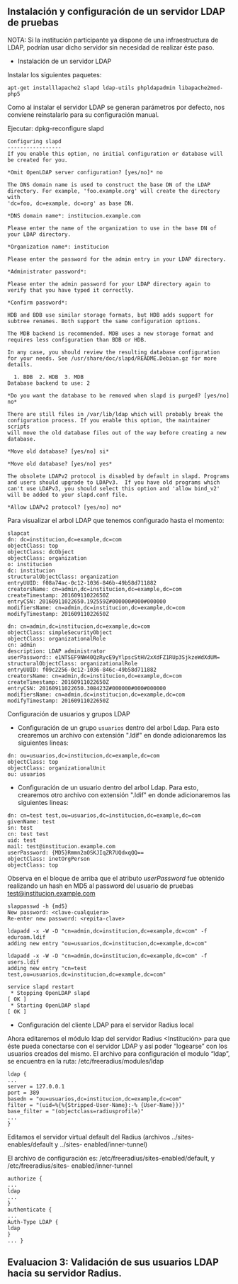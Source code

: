 ## Instalación y configuración de un servidor LDAP de pruebas

NOTA: Si la institución participante ya dispone de una infraestructura de LDAP, podrían usar
dicho servidor sin necesidad de realizar éste paso.

- Instalación de un servidor LDAP

Instalar los siguientes paquetes:
```
apt-get installlapache2 slapd ldap-utils phpldapadmin libapache2mod-php5    
```
Como al instalar el servidor LDAP se generan parámetros por defecto, nos conviene
reinstalarlo para su configuración manual.

Ejecutar: dpkg-reconfigure slapd

```
Configuring slapd
-----------------
If you enable this option, no initial configuration or database will be created for you.

*Omit OpenLDAP server configuration? [yes/no]* no

The DNS domain name is used to construct the base DN of the LDAP directory. For example, 'foo.example.org' will create the directory with
'dc=foo, dc=example, dc=org' as base DN.

*DNS domain name*: institucion.example.com

Please enter the name of the organization to use in the base DN of your LDAP directory.

*Organization name*: institucion

Please enter the password for the admin entry in your LDAP directory.

*Administrator password*: 

Please enter the admin password for your LDAP directory again to verify that you have typed it correctly.

*Confirm password*: 

HDB and BDB use similar storage formats, but HDB adds support for subtree renames. Both support the same configuration options.

The MDB backend is recommended. MDB uses a new storage format and requires less configuration than BDB or HDB.

In any case, you should review the resulting database configuration for your needs. See /usr/share/doc/slapd/README.Debian.gz for more
details.

  1. BDB  2. HDB  3. MDB
Database backend to use: 2

*Do you want the database to be removed when slapd is purged? [yes/no] no*

There are still files in /var/lib/ldap which will probably break the configuration process. If you enable this option, the maintainer scripts
will move the old database files out of the way before creating a new database.

*Move old database? [yes/no] si*

*Move old database? [yes/no] yes*

The obsolete LDAPv2 protocol is disabled by default in slapd. Programs and users should upgrade to LDAPv3.  If you have old programs which
can't use LDAPv3, you should select this option and 'allow bind_v2' will be added to your slapd.conf file.

*Allow LDAPv2 protocol? [yes/no] no*
```
Para visualizar el arbol LDAP que tenemos configurado hasta el momento:
```
slapcat 
dn: dc=institucion,dc=example,dc=com
objectClass: top
objectClass: dcObject
objectClass: organization
o: institucion
dc: institucion
structuralObjectClass: organization
entryUUID: f08a74ac-0c12-1036-846b-49b58d711882
creatorsName: cn=admin,dc=institucion,dc=example,dc=com
createTimestamp: 20160911022650Z
entryCSN: 20160911022650.192559Z#000000#000#000000
modifiersName: cn=admin,dc=institucion,dc=example,dc=com
modifyTimestamp: 20160911022650Z

dn: cn=admin,dc=institucion,dc=example,dc=com
objectClass: simpleSecurityObject
objectClass: organizationalRole
cn: admin
description: LDAP administrator
userPassword:: e1NTSEF9NW40QzRycE9yYlpscStHV2xXdFZ1RUp3SjkzeWdXdUM=
structuralObjectClass: organizationalRole
entryUUID: f09c2256-0c12-1036-846c-49b58d711882
creatorsName: cn=admin,dc=institucion,dc=example,dc=com
createTimestamp: 20160911022650Z
entryCSN: 20160911022650.308423Z#000000#000#000000
modifiersName: cn=admin,dc=institucion,dc=example,dc=com
modifyTimestamp: 20160911022650Z
```
Configuración de usuarios y grupos LDAP

- Configuración de un grupo `usuarios` dentro del arbol Ldap. Para esto crearemos un archivo con extensión ".ldif" en donde adicionaremos las siguientes lineas:
```
dn: ou=usuarios,dc=institucion,dc=example,dc=com
objectClass: top
objectClass: organizationalUnit
ou: usuarios
```
- Configuración de un usuario dentro del arbol Ldap. Para esto, crearemos otro archivo con extensión ".ldif" en donde adicionaremos las siguientes lineas:
```
dn: cn=test test,ou=usuarios,dc=institucion,dc=example,dc=com
givenName: test
sn: test
cn: test test
uid: test
mail: test@institucion.example.com
userPassword: {MD5}Rmmn2aOSKJIqZR7UQdxqQQ==
objectClass: inetOrgPerson
objectClass: top
```
Observa en el bloque de arriba que el atributo *userPassword* fue obtenido realizando un hash en MD5 al password del usuario de pruebas test@institucion.example.com

```
slappasswd -h {md5}
New password: <clave-cualquiera>
Re-enter new password: <repita-clave>

ldapadd -x -W -D "cn=admin,dc=institucion,dc=example,dc=com" -f eduroam.ldif 
adding new entry "ou=usuarios,dc=institucion,dc=example,dc=com"

ldapadd -x -W -D "cn=admin,dc=institucion,dc=example,dc=com" -f users.ldif 
adding new entry "cn=test test,ou=usuarios,dc=institucion,dc=example,dc=com"

service slapd restart
 * Stopping OpenLDAP slapd                                                                                                              [ OK ] 
 * Starting OpenLDAP slapd                                                                                                              [ OK ] 
```
- Configuración del cliente LDAP para el servidor Radius local

Ahora editaremos el módulo ldap del servidor Radius <Institución> para que éste pueda
conectarse con el servidor LDAP y así poder “logearse” con los usuarios creados del mismo.
El archivo para configuración el modulo “ldap”, se encuentra en la ruta:
/etc/freeradius/modules/ldap

```
ldap {
...
server = 127.0.0.1
port = 389
basedn = "ou=usuarios,dc=institucion,dc=example,dc=com"
filter = "(uid=%{%{Stripped-User-Name}:-% {User-Name}})"
base_filter = "(objectclass=radiusprofile)"
...
}
```
Editamos el servidor virtual default del Radius (archivos ../sites-enables/default y ../sites-
enabled/inner-tunnel)

El archivo de configuración es: /etc/freeradius/sites-enabled/default, y /etc/freeradius/sites-
enabled/inner-tunnel
```
authorize {
...
ldap
...
}
authenticate {
...
Auth-Type LDAP {
ldap
}
... }
```
## Evaluacion 3: Validación de sus usuarios LDAP hacia su servidor Radius.



